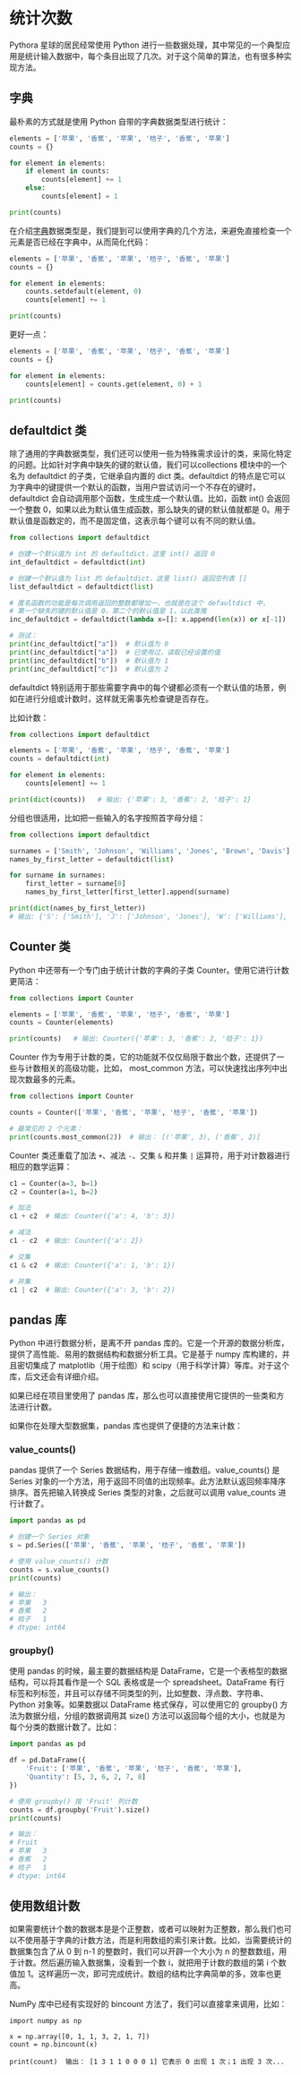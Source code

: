 # 统计次数

Pythora 星球的居民经常使用 Python 进行一些数据处理，其中常见的一个典型应用是统计输入数据中，每个条目出现了几次。对于这个简单的算法，也有很多种实现方法。

## 字典

最朴素的方式就是使用 Python 自带的字典数据类型进行统计：

```python
elements = ['苹果', '香蕉', '苹果', '桔子', '香蕉', '苹果']
counts = {}

for element in elements:
    if element in counts:
        counts[element] += 1
    else:
        counts[element] = 1

print(counts)
```

在介绍[字典](dict#添加或修改键值对)数据类型是，我们提到可以使用字典的几个方法，来避免直接检查一个元素是否已经在字典中，从而简化代码：

```python
elements = ['苹果', '香蕉', '苹果', '桔子', '香蕉', '苹果']
counts = {}

for element in elements:
    counts.setdefault(element, 0)
    counts[element] += 1

print(counts)
```

更好一点：

```python
elements = ['苹果', '香蕉', '苹果', '桔子', '香蕉', '苹果']
counts = {}

for element in elements:
    counts[element] = counts.get(element, 0) + 1

print(counts)
```

## defaultdict 类

除了通用的字典数据类型，我们还可以使用一些为特殊需求设计的类，来简化特定的问题。比如针对字典中缺失的键的默认值，我们可以collections 模块中的一个名为 defaultdict 的子类，它继承自内置的 dict 类。defaultdict 的特点是它可以为字典中的键提供一个默认的函数，当用户尝试访问一个不存在的键时，defaultdict 会自动调用那个函数，生成生成一个默认值。比如，函数 int() 会返回一个整数 0，如果以此为默认值生成函数，那么缺失的键的默认值就都是 0。用于默认值是函数定的，而不是固定值，这表示每个键可以有不同的默认值。

```python
from collections import defaultdict

# 创建一个默认值为 int 的 defaultdict，这里 int() 返回 0
int_defaultdict = defaultdict(int)

# 创建一个默认值为 list 的 defaultdict，这里 list() 返回空列表 []
list_defaultdict = defaultdict(list)

# 匿名函数的功能是每次调用返回的整数都增加一，也就是在这个 defaultdict 中，
# 第一个缺失的键的默认值是 0，第二个的默认值是 1，以此类推
inc_defaultdict = defaultdict(lambda x=[]: x.append(len(x)) or x[-1])

# 测试：
print(inc_defaultdict["a"])  # 默认值为 0
print(inc_defaultdict["a"])  # 已使用过，读取已经设置的值
print(inc_defaultdict["b"])  # 默认值为 1
print(inc_defaultdict["c"])  # 默认值为 2
```

defaultdict 特别适用于那些需要字典中的每个键都必须有一个默认值的场景，例如在进行分组或计数时，这样就无需事先检查键是否存在。

比如计数：

```python
from collections import defaultdict

elements = ['苹果', '香蕉', '苹果', '桔子', '香蕉', '苹果']
counts = defaultdict(int)

for element in elements:
    counts[element] += 1

print(dict(counts))   # 输出: {'苹果': 3, '香蕉': 2, '桔子': 1}
```

分组也很适用，比如把一些输入的名字按照首字母分组：

```python
from collections import defaultdict

surnames = ['Smith', 'Johnson', 'Williams', 'Jones', 'Brown', 'Davis']
names_by_first_letter = defaultdict(list)

for surname in surnames:
    first_letter = surname[0]
    names_by_first_letter[first_letter].append(surname)

print(dict(names_by_first_letter))
# 输出: {'S': ['Smith'], 'J': ['Johnson', 'Jones'], 'W': ['Williams'], 'B': ['Brown'], 'D': ['Davis']}
```

## Counter 类

Python 中还带有一个专门由于统计计数的字典的子类 Counter。使用它进行计数更简洁：

```python
from collections import Counter

elements = ['苹果', '香蕉', '苹果', '桔子', '香蕉', '苹果']
counts = Counter(elements)

print(counts)   # 输出: Counter({'苹果': 3, '香蕉': 2, '桔子': 1})
```

Counter 作为专用于计数的类，它的功能就不仅仅局限于数出个数，还提供了一些与计数相关的高级功能，比如， most_common 方法，可以快速找出序列中出现次数最多的元素。

```python
from collections import Counter

counts = Counter(['苹果', '香蕉', '苹果', '桔子', '香蕉', '苹果'])

# 最常见的 2 个元素：
print(counts.most_common(2))  # 输出： [('苹果', 3), ('香蕉', 2)]
```

Counter 类还重载了加法 `+`、减法 `-`、交集 `&` 和并集 `|` 运算符，用于对计数器进行相应的数学运算：

```python
c1 = Counter(a=3, b=1)
c2 = Counter(a=1, b=2)

# 加法
c1 + c2  # 输出: Counter({'a': 4, 'b': 3})

# 减法
c1 - c2  # 输出: Counter({'a': 2})

# 交集
c1 & c2  # 输出: Counter({'a': 1, 'b': 1})

# 并集
c1 | c2  # 输出: Counter({'a': 3, 'b': 2})
```


## pandas 库

Python 中进行数据分析，是离不开 pandas 库的。它是一个开源的数据分析库，提供了高性能、易用的数据结构和数据分析工具。它是基于 numpy 库构建的，并且密切集成了 matplotlib（用于绘图）和 scipy（用于科学计算）等库。对于这个库，后文还会有详细介绍。

如果已经在项目里使用了 pandas 库，那么也可以直接使用它提供的一些类和方法进行计数。

如果你在处理大型数据集，pandas 库也提供了便捷的方法来计数：

### value_counts()

pandas 提供了一个 Series 数据结构，用于存储一维数组。value_counts() 是 Series 对象的一个方法，用于返回不同值的出现频率。此方法默认返回频率降序排序。首先把输入转换成 Series 类型的对象，之后就可以调用 value_counts 进行计数了。

```python
import pandas as pd

# 创建一个 Series 对象
s = pd.Series(['苹果', '香蕉', '苹果', '桔子', '香蕉', '苹果'])

# 使用 value_counts() 计数
counts = s.value_counts()
print(counts)

# 输出：
# 苹果   3
# 香蕉   2
# 桔子   1
# dtype: int64
```

### groupby()

使用 pandas 的时候，最主要的数据结构是 DataFrame，它是一个表格型的数据结构，可以将其看作是一个 SQL 表格或是一个 spreadsheet。DataFrame 有行标签和列标签，并且可以存储不同类型的列，比如整数、浮点数、字符串、Python 对象等。如果数据以 DataFrame 格式保存，可以使用它的 groupby() 方法为数据分组，分组的数据调用其 size() 方法可以返回每个组的大小，也就是为每个分类的数据计数了。比如：

```python
import pandas as pd

df = pd.DataFrame({
    'Fruit': ['苹果', '香蕉', '苹果', '桔子', '香蕉', '苹果'],
    'Quantity': [5, 3, 6, 2, 7, 8]
})

# 使用 groupby() 按 'Fruit' 列计数
counts = df.groupby('Fruit').size()
print(counts)

# 输出：
# Fruit
# 苹果   3
# 香蕉   2
# 桔子   1
# dtype: int64
```


## 使用数组计数

如果需要统计个数的数据本是是个正整数，或者可以映射为正整数，那么我们也可以不使用基于字典的计数方法，而是利用数组的索引来计数。比如，当需要统计的数据集包含了从 0 到 n-1 的整数时，我们可以开辟一个大小为 n 的整数数组，用于计数。然后遍历输入数据集，没看到一个数 i，就把用于计数的数组的第 i 个数值加 1。这样遍历一次，即可完成统计。数组的结构比字典简单的多，效率也更高。

NumPy 库中已经有实现好的 bincount 方法了，我们可以直接拿来调用，比如：

```
import numpy as np

x = np.array([0, 1, 1, 3, 2, 1, 7])
count = np.bincount(x)

print(count)  输出： [1 3 1 1 0 0 0 1] 它表示 0 出现 1 次；1 出现 3 次...
```
